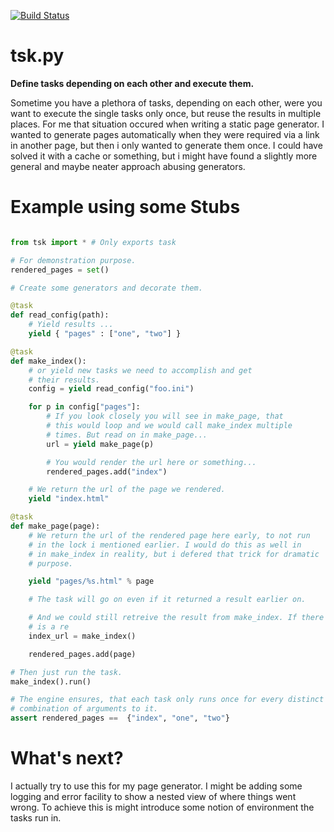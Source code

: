 [![Build Status](https://travis-ci.org/lechimp-p/tsk.py.svg?branch=master)](https://travis-ci.org/lechimp-p/tsk.py)

# tsk.py

**Define tasks depending on each other and execute them.**

Sometime you have a plethora of tasks, depending on each other, were you want
to execute the single tasks only once, but reuse the results in multiple places.
For me that situation occured when writing a static page generator. I wanted to
generate pages automatically when they were required via a link in another page,
but then i only wanted to generate them once. I could have solved it with a
cache or something, but i might have found a slightly more general and maybe
neater approach abusing generators.

# Example using some Stubs

```py

from tsk import * # Only exports task

# For demonstration purpose.
rendered_pages = set()

# Create some generators and decorate them.

@task
def read_config(path):
    # Yield results ...
    yield { "pages" : ["one", "two"] }

@task
def make_index():
    # or yield new tasks we need to accomplish and get
    # their results.
    config = yield read_config("foo.ini")

    for p in config["pages"]:
        # If you look closely you will see in make_page, that
        # this would loop and we would call make_index multiple
        # times. But read on in make_page...
        url = yield make_page(p)

        # You would render the url here or something...
        rendered_pages.add("index")

    # We return the url of the page we rendered.
    yield "index.html"

@task
def make_page(page):
    # We return the url of the rendered page here early, to not run
    # in the lock i mentioned earlier. I would do this as well in
    # in make_index in reality, but i defered that trick for dramatic
    # purpose.

    yield "pages/%s.html" % page

    # The task will go on even if it returned a result earlier on.

    # And we could still retreive the result from make_index. If there
    # is a re
    index_url = make_index()

    rendered_pages.add(page)

# Then just run the task.
make_index().run()

# The engine ensures, that each task only runs once for every distinct
# combination of arguments to it.
assert rendered_pages ==  {"index", "one", "two"}

```

# What's next?

I actually try to use this for my page generator. I might be adding some logging
and error facility to show a nested view of where things went wrong. To achieve
this is might introduce some notion of environment the tasks run in.
